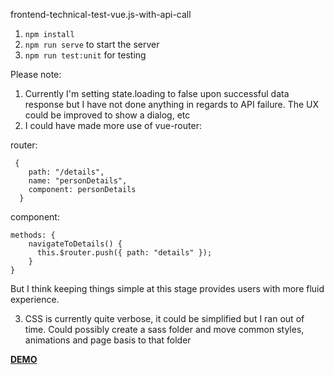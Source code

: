 frontend-technical-test-vue.js-with-api-call

1. `npm install`
2. `npm run serve` to start the server
3. `npm run test:unit` for testing

Please note:

1. Currently I'm setting state.loading to false upon successful data response but I have not done anything in regards to API failure. The UX could be improved to show a dialog, etc
2. I could have made more use of vue-router:

router:

```
 {
    path: "/details",
    name: "personDetails",
    component: personDetails
  }
```

component:

```
methods: {
    navigateToDetails() {
      this.$router.push({ path: "details" });
    }
}
```

But I think keeping things simple at this stage provides users with more fluid experience.

3. CSS is currently quite verbose, it could be simplified but I ran out of time. Could possibly create a sass folder and move common styles, animations and page basis to that folder

[**DEMO**](https://www.ashkanarvaneh.co.uk/tests/vue.js-api-test)

